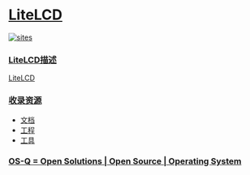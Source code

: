 ﻿# [LiteLCD](https://github.com/OS-Q/W20)

[![sites](http://182.61.61.133/link/resources/OSQ.png)](http://www.OS-Q.com)

### [LiteLCD描述](https://github.com/OS-Q/W20/wiki)

[LiteLCD](https://github.com/OS-Q/W20)

### [收录资源](https://github.com/OS-Q/)

* [文档](docs/)
* [工程](project/)
* [工具](software/)

### [OS-Q = Open Solutions | Open Source | Operating System ](http://www.OS-Q.com/LiteLCD)
